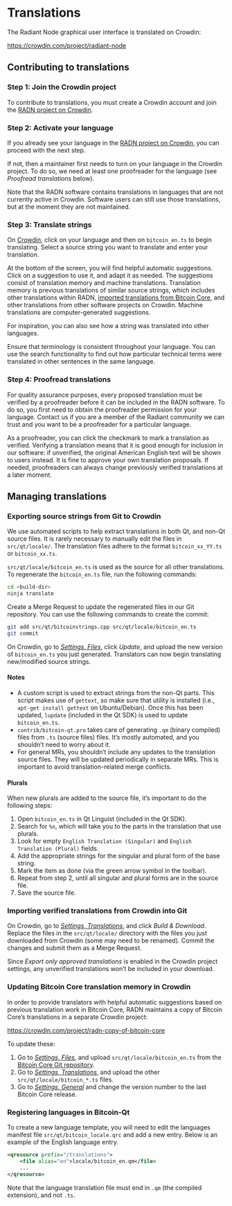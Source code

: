 # Translations

The Radiant Node graphical user interface is translated on Crowdin:

  <https://crowdin.com/project/radiant-node>

## Contributing to translations

### Step 1: Join the Crowdin project

To contribute to translations, you must create a Crowdin account and join the
[RADN project on Crowdin](https://crowdin.com/project/radiant-node).

### Step 2: Activate your language

If you already see your language in the
[RADN project on Crowdin](https://crowdin.com/project/radiant-node), you
can proceed with the next step.

If not, then a maintainer first needs to turn on your language in the Crowdin
project. To do so, we need at least one proofreader for the language (see
*Proofread translations* below).

Note that the RADN software contains translations in languages that are not
currently active in Crowdin. Software users can still use those translations,
but at the moment they are not maintained.

### Step 3: Translate strings

On [Crowdin](https://crowdin.com/project/radiant-node), click on your
language and then on `bitcoin_en.ts` to begin translating. Select a source
string you want to translate and enter your translation.

At the bottom of the screen, you will find helpful automatic suggestions. Click
on a suggestion to use it, and adapt it as needed. The suggestions consist of
translation memory and machine translations. Translation memory is previous
translations of similar source strings, which includes other translations within
RADN,
[imported translations from Bitcoin Core](https://crowdin.com/project/radn-copy-of-bitcoin-core),
and other translations from other software projects on Crowdin. Machine
translations are computer-generated suggestions.

For inspiration, you can also see how a string was translated into other languages.

Ensure that terminology is consistent throughout your language. You can use the
search functionality to find out how particular technical terms were translated
in other sentences in the same language.

### Step 4: Proofread translations

For quality assurance purposes, every proposed translation must be verified by a
proofreader before it can be included in the RADN software. To do so, you first
need to obtain the proofreader permission for your language. Contact us if you
are a member of the Radiant community we can trust and you want to be a
proofreader for a particular language.

As a proofreader, you can click the checkmark to mark a translation as verified.
Verifying a translation means that it is good enough for inclusion in our
software: if unverified, the original American English text will be shown to
users instead. It is fine to approve your own translation proposals. If needed,
proofreaders can always change previously verified translations at a later
moment.

## Managing translations

### Exporting source strings from Git to Crowdin

We use automated scripts to help extract translations in both Qt, and non-Qt
source files. It is rarely necessary to manually edit the files in
`src/qt/locale/`. The translation files adhere to the format `bitcoin_xx_YY.ts`
or `bitcoin_xx.ts`.

`src/qt/locale/bitcoin_en.ts` is used as the source for all other translations.
To regenerate the `bitcoin_en.ts` file, run the following commands:

```sh
cd <build-dir>
ninja translate
```

Create a Merge Request to update the regenerated files in our Git repository.
You can use the following commands to create the commit:

```sh
git add src/qt/bitcoinstrings.cpp src/qt/locale/bitcoin_en.ts
git commit
```

On Crowdin, go to
[*Settings*, *Files*](https://crowdin.com/project/radiant-node/settings#files),
click *Update*, and upload the new version of `bitcoin_en.ts` you just
generated. Translators can now begin translating new/modified source strings.

#### Notes

* A custom script is used to extract strings from the non-Qt parts. This script
  makes use of `gettext`, so make sure that utility is installed (i.e.,
  `apt-get install gettext` on Ubuntu/Debian). Once this has been updated,
  `lupdate` (included in the Qt SDK) is used to update `bitcoin_en.ts`.
* `contrib/bitcoin-qt.pro` takes care of generating `.qm` (binary compiled)
  files from `.ts` (source files) files. It’s mostly automated, and you
  shouldn’t need to worry about it.
* For general MRs, you shouldn’t include any updates to the translation source
  files. They will be updated periodically in separate MRs. This is important to
  avoid translation-related merge conflicts.

#### Plurals

When new plurals are added to the source file, it’s important to do the
following steps:

1. Open `bitcoin_en.ts` in Qt Linguist (included in the Qt SDK).
2. Search for `%n`, which will take you to the parts in the translation that
   use plurals.
3. Look for empty `English Translation (Singular)` and
   `English Translation (Plural)` fields.
4. Add the appropriate strings for the singular and plural form of the base
   string.
5. Mark the item as done (via the green arrow symbol in the toolbar).
6. Repeat from step 2, until all singular and plural forms are in the source
   file.
7. Save the source file.

### Importing verified translations from Crowdin into Git

On Crowdin, go to
[*Settings*, *Translations*](https://crowdin.com/project/radiant-node/settings#translations),
and click *Build & Download*. Replace the files in the `src/qt/locale/`
directory with the files you just downloaded from Crowdin (some may need to be
renamed). Commit the changes and submit them as a Merge Request.

Since *Export only approved translations* is enabled in the Crowdin project
settings, any unverified translations won’t be included in your download.

### Updating Bitcoin Core translation memory in Crowdin

In order to provide translators with helpful automatic suggestions based on
previous translation work in Bitcoin Core, RADN maintains a copy of Bitcoin
Core’s translations in a separate Crowdin project:

  <https://crowdin.com/project/radn-copy-of-bitcoin-core>

To update these:

1. Go to
   [*Settings*, *Files*](https://crowdin.com/project/radn-copy-of-bitcoin-core/settings#files),
   and upload `src/qt/locale/bitcoin_en.ts` from the
   [Bitcoin Core Git repository](https://github.com/bitcoin/bitcoin).
2. Go to
   [*Settings*, *Translations*](https://crowdin.com/project/radn-copy-of-bitcoin-core/settings#translations),
   and upload the other `src/qt/locale/bitcoin_*.ts` files.
3. Go to
   [*Settings*, *General*](https://crowdin.com/project/radn-copy-of-bitcoin-core/settings#general)
   and change the version number to the last Bitcoin Core release.

### Registering languages in Bitcoin-Qt

To create a new language template, you will need to edit the languages manifest
file `src/qt/bitcoin_locale.qrc` and add a new entry. Below is an example of the
English language entry.

```xml
<qresource prefix="/translations">
    <file alias="en">locale/bitcoin_en.qm</file>
    ...
</qresource>
```

Note that the language translation file must end in `.qm` (the compiled
extension), and not `.ts`.

